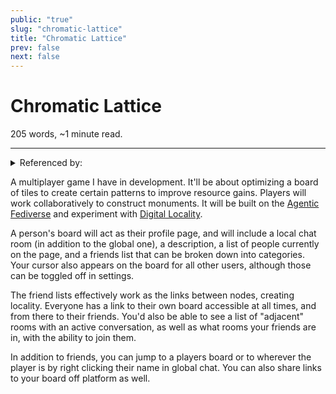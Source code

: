```yaml
---
public: "true"
slug: "chromatic-lattice"
title: "Chromatic Lattice"
prev: false
next: false
---
```

<script setup>
import { data } from '../../git.data.ts';
import { useData } from 'vitepress';
const pageData = useData();
</script>
<h1 class="p-name">Chromatic Lattice</h1>
<p>205 words, ~1 minute read. <span v-html="data[`site/${pageData.page.value.relativePath}`]" /></p>
<hr/>

<details><summary>Referenced by:</summary><a href="/garden/digital-locality/index.md">Digital Locality</a><a href="/garden/fedi-v2/index.md">Fedi v2</a><a href="/garden/incremental-social/index.md">Incremental Social</a><a href="/now/index">/now</a><a href="/garden/orchard/index.md">Orchard</a></details>

A multiplayer game I have in development. It'll be about optimizing a board of tiles to create certain patterns to improve resource gains. Players will work collaboratively to construct monuments. It will be built on the [Agentic Fediverse](/garden/fedi-v2/index.md) and experiment with [Digital Locality](/garden/digital-locality/index.md).

A person's board will act as their profile page, and will include a local chat room (in addition to the global one), a description, a list of people currently on the page, and a friends list that can be broken down into categories. Your cursor also appears on the board for all other users, although those can be toggled off in settings.

The friend lists effectively work as the links between nodes, creating locality. Everyone has a link to their own board accessible at all times, and from there to their friends. You'd also be able to see a list of "adjacent" rooms with an active conversation, as well as what rooms your friends are in, with the ability to join them.

In addition to friends, you can jump to a players board or to wherever the player is by right clicking their name in global chat. You can also share links to your board off platform as well.
